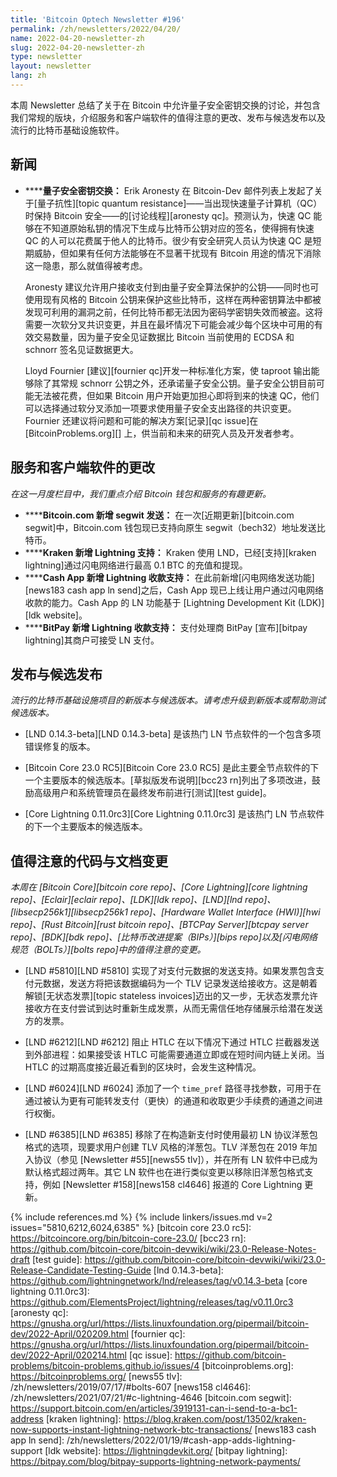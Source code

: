 ```yaml
---
title: 'Bitcoin Optech Newsletter #196'
permalink: /zh/newsletters/2022/04/20/
name: 2022-04-20-newsletter-zh
slug: 2022-04-20-newsletter-zh
type: newsletter
layout: newsletter
lang: zh
---
```

本周 Newsletter 总结了关于在 Bitcoin 中允许量子安全密钥交换的讨论，并包含我们常规的版块，介绍服务和客户端软件的值得注意的更改、发布与候选发布以及流行的比特币基础设施软件。

## 新闻

- **<!--quantum-safe-key-exchange-->****量子安全密钥交换：** Erik Aronesty 在 Bitcoin-Dev 邮件列表上发起了关于[量子抗性][topic quantum resistance]——当出现快速量子计算机（QC）时保持 Bitcoin 安全——的[讨论线程][aronesty qc]。预测认为，快速 QC 能够在不知道原始私钥的情况下生成与比特币公钥对应的签名，使得拥有快速 QC 的人可以花费属于他人的比特币。很少有安全研究人员认为快速 QC 是短期威胁，但如果有任何方法能够在不显著干扰现有 Bitcoin 用途的情况下消除这一隐患，那么就值得被考虑。

  Aronesty 建议允许用户接收支付到由量子安全算法保护的公钥——同时也可使用现有风格的 Bitcoin 公钥来保护这些比特币，这样在两种密钥算法中都被发现可利用的漏洞之前，任何比特币都无法因为密码学密钥失效而被盗。这将需要一次软分叉共识变更，并且在最坏情况下可能会减少每个区块中可用的有效交易数量，因为量子安全见证数据比 Bitcoin 当前使用的 ECDSA 和 schnorr 签名见证数据更大。

  Lloyd Fournier [建议][fournier qc]开发一种标准化方案，使 taproot 输出能够除了其常规 schnorr 公钥之外，还承诺量子安全公钥。量子安全公钥目前可能无法被花费，但如果 Bitcoin 用户开始更加担心即将到来的快速 QC，他们可以选择通过软分叉添加一项要求使用量子安全支出路径的共识变更。Fournier 还建议将问题和可能的解决方案[记录][qc issue]在 [BitcoinProblems.org][] 上，供当前和未来的研究人员及开发者参考。

## 服务和客户端软件的更改

*在这一月度栏目中，我们重点介绍 Bitcoin 钱包和服务的有趣更新。*

- **<!--bitcoin-com-adds-segwit-sends-->****Bitcoin.com 新增 segwit 发送：** 在一次[近期更新][bitcoin.com segwit]中，Bitcoin.com 钱包现已支持向原生 segwit（bech32）地址发送比特币。
- **<!--kraken-adds-lightning-support-->****Kraken 新增 Lightning 支持：** Kraken 使用 LND，已经[支持][kraken lightning]通过闪电网络进行最高 0.1 BTC 的充值和提现。
- **<!--cash-app-adds-lightning-receive-support-->****Cash App 新增 Lightning 收款支持：** 在此前新增[闪电网络发送功能][news183 cash app ln send]之后，Cash App 现已上线让用户通过闪电网络收款的能力。Cash App 的 LN 功能基于 [Lightning Development Kit (LDK)][ldk website]。
- **<!--bitpay-adds-lightning-receive-support-->****BitPay 新增 Lightning 收款支持：** 支付处理商 BitPay [宣布][bitpay lightning]其商户可接受 LN 支付。

## 发布与候选发布

*流行的比特币基础设施项目的新版本与候选版本。请考虑升级到新版本或帮助测试候选版本。*

- [LND 0.14.3-beta][LND 0.14.3-beta] 是该热门 LN 节点软件的一个包含多项错误修复的版本。

- [Bitcoin Core 23.0 RC5][Bitcoin Core 23.0 RC5] 是此主要全节点软件的下一个主要版本的候选版本。[草拟版发布说明][bcc23 rn]列出了多项改进，鼓励高级用户和系统管理员在最终发布前进行[测试][test guide]。

- [Core Lightning 0.11.0rc3][Core Lightning 0.11.0rc3] 是该热门 LN 节点软件的下一个主要版本的候选版本。

## 值得注意的代码与文档变更

*本周在 [Bitcoin Core][bitcoin core repo]、[Core Lightning][core lightning repo]、[Eclair][eclair repo]、[LDK][ldk repo]、[LND][lnd repo]、[libsecp256k1][libsecp256k1 repo]、[Hardware Wallet Interface (HWI)][hwi repo]、[Rust Bitcoin][rust bitcoin repo]、[BTCPay Server][btcpay server repo]、[BDK][bdk repo]、[比特币改进提案（BIPs）][bips repo]以及[闪电网络规范（BOLTs）][bolts repo]中的值得注意的变更。*

- [LND #5810][LND #5810] 实现了对支付元数据的发送支持。如果发票包含支付元数据，发送方将把该数据编码为一个 TLV 记录发送给接收方。这是朝着解锁[无状态发票][topic stateless invoices]迈出的又一步，无状态发票允许接收方在支付尝试到达时重新生成发票，从而无需信任地存储展示给潜在发送方的发票。

- [LND #6212][LND #6212] 阻止 HTLC 在以下情况下通过 HTLC 拦截器发送到外部进程：如果接受该 HTLC 可能需要通道立即或在短时间内链上关闭。当 HTLC 的过期高度接近最近看到的区块时，会发生这种情况。

- [LND #6024][LND #6024] 添加了一个 `time_pref` 路径寻找参数，可用于在通过被认为更有可能转发支付（更快）的通道和收取更少手续费的通道之间进行权衡。

- [LND #6385][LND #6385] 移除了在构造新支付时使用最初 LN 协议洋葱包格式的选项，现要求用户创建 TLV 风格的洋葱包。TLV 洋葱包在 2019 年加入协议（参见 [Newsletter #55][news55 tlv]），并在所有 LN 软件中已成为默认格式超过两年。其它 LN 软件也在进行类似变更以移除旧洋葱包格式支持，例如 [Newsletter #158][news158 cl4646] 报道的 Core Lightning 更新。


{% include references.md %}
{% include linkers/issues.md v=2 issues="5810,6212,6024,6385" %}
[bitcoin core 23.0 rc5]: https://bitcoincore.org/bin/bitcoin-core-23.0/
[bcc23 rn]: https://github.com/bitcoin-core/bitcoin-devwiki/wiki/23.0-Release-Notes-draft
[test guide]: https://github.com/bitcoin-core/bitcoin-devwiki/wiki/23.0-Release-Candidate-Testing-Guide
[lnd 0.14.3-beta]: https://github.com/lightningnetwork/lnd/releases/tag/v0.14.3-beta
[core lightning 0.11.0rc3]: https://github.com/ElementsProject/lightning/releases/tag/v0.11.0rc3
[aronesty qc]: https://gnusha.org/url/https://lists.linuxfoundation.org/pipermail/bitcoin-dev/2022-April/020209.html
[fournier qc]: https://gnusha.org/url/https://lists.linuxfoundation.org/pipermail/bitcoin-dev/2022-April/020214.html
[qc issue]: https://github.com/bitcoin-problems/bitcoin-problems.github.io/issues/4
[bitcoinproblems.org]: https://bitcoinproblems.org/
[news55 tlv]: /zh/newsletters/2019/07/17/#bolts-607
[news158 cl4646]: /zh/newsletters/2021/07/21/#c-lightning-4646
[bitcoin.com segwit]: https://support.bitcoin.com/en/articles/3919131-can-i-send-to-a-bc1-address
[kraken lightning]: https://blog.kraken.com/post/13502/kraken-now-supports-instant-lightning-network-btc-transactions/
[news183 cash app ln send]: /zh/newsletters/2022/01/19/#cash-app-adds-lightning-support
[ldk website]: https://lightningdevkit.org/
[bitpay lightning]: https://bitpay.com/blog/bitpay-supports-lightning-network-payments/
